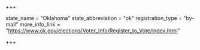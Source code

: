 +++

state_name = "Oklahoma"
state_abbreviation = "ok"
registration_type = "by-mail"
more_info_link = "https://www.ok.gov/elections/Voter_Info/Register_to_Vote/index.html"

+++